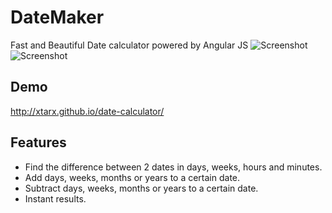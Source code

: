 # DateMaker
Fast and Beautiful Date calculator powered by Angular JS
![Screenshot](http://i.imgur.com/gCHOIYC.png)
![Screenshot](http://i.imgur.com/g7OiTz3.png)

## Demo
http://xtarx.github.io/date-calculator/

## Features
- Find the difference between 2 dates in days, weeks, hours and minutes.
- Add days, weeks, months or years to a certain date.
- Subtract days, weeks, months or years to a certain date.
- Instant results.

